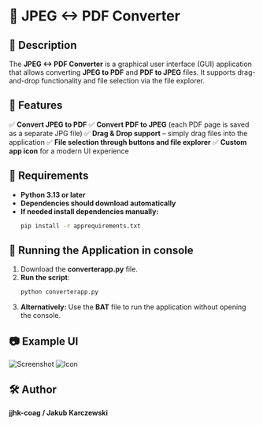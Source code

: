 # 📄 JPEG <-> PDF Converter

## 📌 Description
The **JPEG <-> PDF Converter** is a graphical user interface (GUI) application that allows converting **JPEG to PDF** and **PDF to JPEG** files. It supports drag-and-drop functionality and file selection via the file explorer.

## 🎨 Features
✅ **Convert JPEG to PDF**
✅ **Convert PDF to JPEG** (each PDF page is saved as a separate JPG file)
✅ **Drag & Drop support** – simply drag files into the application
✅ **File selection through buttons and file explorer**
✅ **Custom app icon** for a modern UI experience

## 🔧 Requirements
- **Python 3.13 or later**
- **Dependencies should download automatically**
- **If needed install dependencies manually:**
  ```sh
  pip install -r apprequirements.txt
  ```

## 🚀 Running the Application in console
1. Download the **converterapp.py** file.
2. **Run the script**:
   ```sh
   python converterapp.py
   ```
3. **Alternatively:** Use the **BAT** file to run the application without opening the console.

## 📷 Example UI
![Screenshot](screenshot.png)
![Icon]()

## 🛠️ Author
**jjhk-coag / Jakub Karczewski**


